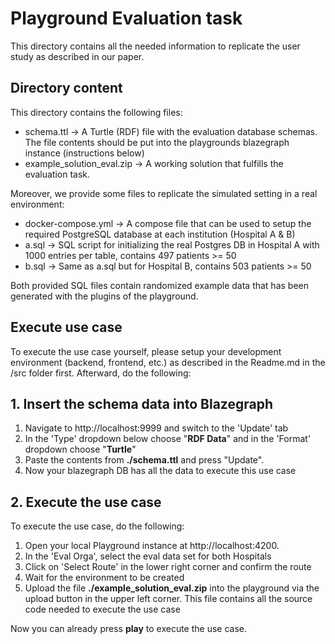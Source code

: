 # Playground Evaluation task

This directory contains all the needed information to replicate the user study as described in our paper. 

## Directory content

This directory contains the following files:

- schema.ttl -> A Turtle (RDF) file with the evaluation database schemas. The file contents should be put into the playgrounds blazegraph instance (instructions below)
- example_solution_eval.zip -> A working solution that fulfills the evaluation task.

Moreover, we provide some files to replicate the simulated setting in a real environment:

- docker-compose.yml -> A compose file that can be used to setup the required PostgreSQL database at each institution (Hospital A & B)
- a.sql -> SQL script for initializing the real Postgres DB in Hospital A with 1000 entries per table, contains 497 patients >= 50
- b.sql -> Same as a.sql but for Hospital B, contains 503 patients >= 50

Both provided SQL files contain randomized example data that has been generated with the plugins of the playground.

## Execute use case

To execute the use case yourself, please setup your development environment (backend, frontend, etc.) as described in the Readme.md in the /src folder first. Afterward, do the following:

## 1. Insert the schema data into Blazegraph

1. Navigate to http://localhost:9999 and switch to the 'Update' tab
2. In the 'Type' dropdown below choose "**RDF Data**" and in the 'Format' dropdown choose "**Turtle**"
3. Paste the contents from **./schema.ttl** and press "Update".
4. Now your blazegraph DB has all the data to execute this use case

## 2. Execute the use case

To execute the use case, do the following: 

1. Open your local Playground instance at http://localhost:4200. 
2. In the 'Eval Orga', select the eval data set for both Hospitals
3. Click on 'Select Route' in the lower right corner and confirm the route
4. Wait for the environment to be created
4. Upload the file **./example_solution_eval.zip** into the playground via the upload button in the upper left corner. This file contains all the source code needed to execute the use case

Now you can already press **play** to execute the use case.